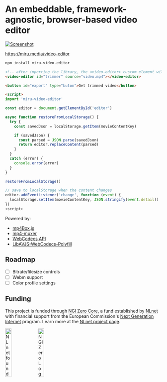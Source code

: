# An embeddable, framework-agnostic, browser-based video editor

[<img src="https://miru.media/video-editor-screenshot.jpg" alt="Screenshot">](https://miru.media/video-editor)

https://miru.media/video-editor

```sh
npm install miru-video-editor
```

```html
<!-- after importing the library, the <video-editor> custom element will be defined -->
<video-editor id="trimmer" source="video.mp4"></video-editor>

<button id="export" type="buton">Get trimmed video</button>

<script>
import 'miru-video-editor'

const editor = document.getElementById('editor')

async function restoreFromLocalStorage() {
  try {
    const savedJson = localStorage.getItem(movieContentKey)

    if (savedJson) {
      const parsed = JSON.parse(savedJson)
      return editor.replaceContent(parsed)
    }
  }
  catch (error) {
    console.error(error)
  }
}

restoreFromLocalStorage()

// save to localStorage when the content changes
editor.addEventListener('change', function (event) {
  localStorage.setItem(movieContentKey, JSON.stringify(event.detail))
})
<script>
```

Powered by:

- [mp4Box.js](https://gpac.github.io/mp4box.js/)
- [mp4-muxer](https://gpac.github.io/mp4box.js/)
- [WebCodecs API](https://developer.mozilla.org/en-US/docs/Web/API/WebCodecs_API)
- [LibAVJS-WebCodecs-Polyfill](https://github.com/ennuicastr/libavjs-webcodecs-polyfill)

## Roadmap

- [ ] Bitrate/filesize controls
- [ ] Webm support
- [ ] Color profile settings

## Funding

This project is funded through [NGI Zero Core](https://nlnet.nl/core), a fund established by [NLnet](https://nlnet.nl) with financial support from the European Commission's [Next Generation Internet](https://ngi.eu) program. Learn more at the [NLnet project page](https://nlnet.nl/project/Miru).

[<img src="https://nlnet.nl/logo/banner.png" alt="NLnet foundation logo" width="20%" />](https://nlnet.nl)
[<img src="https://nlnet.nl/image/logos/NGI0_tag.svg" alt="NGI Zero Logo" width="20%" />](https://nlnet.nl/core)
